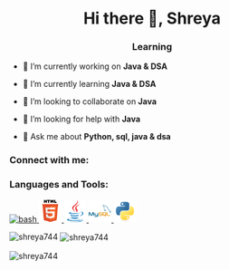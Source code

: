 <h1 align="center">Hi there 👋, Shreya</h1>
<h3 align="center">Learning</h3>

- 🔭 I’m currently working on **Java & DSA**

- 🌱 I’m currently learning **Java & DSA**

- 👯 I’m looking to collaborate on **Java**

- 🤝 I’m looking for help with **Java**

- 💬 Ask me about **Python, sql, java & dsa**

<h3 align="left">Connect with me:</h3>
<p align="left">
</p>

<h3 align="left">Languages and Tools:</h3>
<p align="left"> <a href="https://www.gnu.org/software/bash/" target="_blank" rel="noreferrer"> <img src="https://www.vectorlogo.zone/logos/gnu_bash/gnu_bash-icon.svg" alt="bash" width="40" height="40"/> </a> <a href="https://www.w3.org/html/" target="_blank" rel="noreferrer"> <img src="https://raw.githubusercontent.com/devicons/devicon/master/icons/html5/html5-original-wordmark.svg" alt="html5" width="40" height="40"/> </a> <a href="https://www.java.com" target="_blank" rel="noreferrer"> <img src="https://raw.githubusercontent.com/devicons/devicon/master/icons/java/java-original.svg" alt="java" width="40" height="40"/> </a> <a href="https://www.mysql.com/" target="_blank" rel="noreferrer"> <img src="https://raw.githubusercontent.com/devicons/devicon/master/icons/mysql/mysql-original-wordmark.svg" alt="mysql" width="40" height="40"/> </a> <a href="https://www.python.org" target="_blank" rel="noreferrer"> <img src="https://raw.githubusercontent.com/devicons/devicon/master/icons/python/python-original.svg" alt="python" width="40" height="40"/> </a> </p>

<p><img align="left" src="https://github-readme-stats.vercel.app/api/top-langs?username=shreya744&show_icons=true&locale=en&layout=compact" alt="shreya744" /></p>

<p>&nbsp;<img align="center" src="https://github-readme-stats.vercel.app/api?username=shreya744&show_icons=true&locale=en" alt="shreya744" /></p>

<p><img align="center" src="https://github-readme-streak-stats.herokuapp.com/?user=shreya744&" alt="shreya744" /></p>

